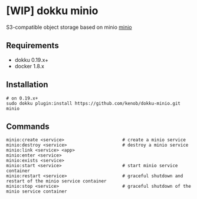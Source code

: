 # [WIP] dokku minio

S3-compatible object storage based on minio [minio](https://min.io)

## Requirements

- dokku 0.19.x+
- docker 1.8.x

## Installation

```shell
# on 0.19.x+
sudo dokku plugin:install https://github.com/kenob/dokku-minio.git minio
```

## Commands

```
minio:create <service>                      # create a minio service
minio:destroy <service>                     # destroy a minio service
minio:link <service> <app>                  
minio:enter <service>
minio:exists <service>
minio:start <service>                       # start minio service container
minio:restart <service>                     # graceful shutdown and restart of the minio service container
minio:stop <service>                        # graceful shutdown of the minio service container
```
